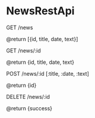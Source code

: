 # NewsRestApi

GET  /news

@return [{id, title, date, text}]

GET  /news/:id

@return {id, title, date, text}

POST /news/:id [:title, :date, :text]

@return {id}

DELETE /news/:id

@return {success}

